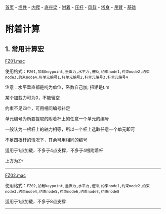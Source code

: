 [首页](./readme.md) - [埋件](./埋件计算.md) - [内爬](./内爬计算.md) - [底座梁](./底座梁计算.md) - [附着](./附着计算.md) - [压杆](./压杆校核.md) - [风载](./风载.md) - [塔身](./塔身.md) - [吊臂](./吊臂.md) - [基础](./基础.md)

# 附着计算
## 1. 常用计算宏

[FZ01.mac](./macs/FZ01.mac)

使用格式：`FZ01,加载keypoint,垂直力,水平力,扭矩,约束node1,约束node2,约束node3,约束node4,杆单元编号1,杆单元编号2,杆单元编号3,杆单元编号4`

注意：水平垂直都是吨为单位，系数自己加; 扭矩是t.m

某个加载力可为0，不能留空

约束不足四个，可用相同编号补足

单元编号为所要提取的附着杆上的任意一个单元的编号

一般认为一根杆上的轴力相等，所以一个杆上选取任意一个单元即可

不足四根杆的情况下，其余可用相同的编号

适用于1点加载，不多于4点支撑，不多于4根附着杆

上方为Z+

------

[FZ02.mac](./macs/FZ02.mac)

使用格式：`FZ02,加载keypoint,垂直力,水平力,扭矩,约束node1,约束node2,约束node3,约束node4,约束node5,约束node6,约束node7,约束node8`

适用于1点加载，不多于8点支撑

------

